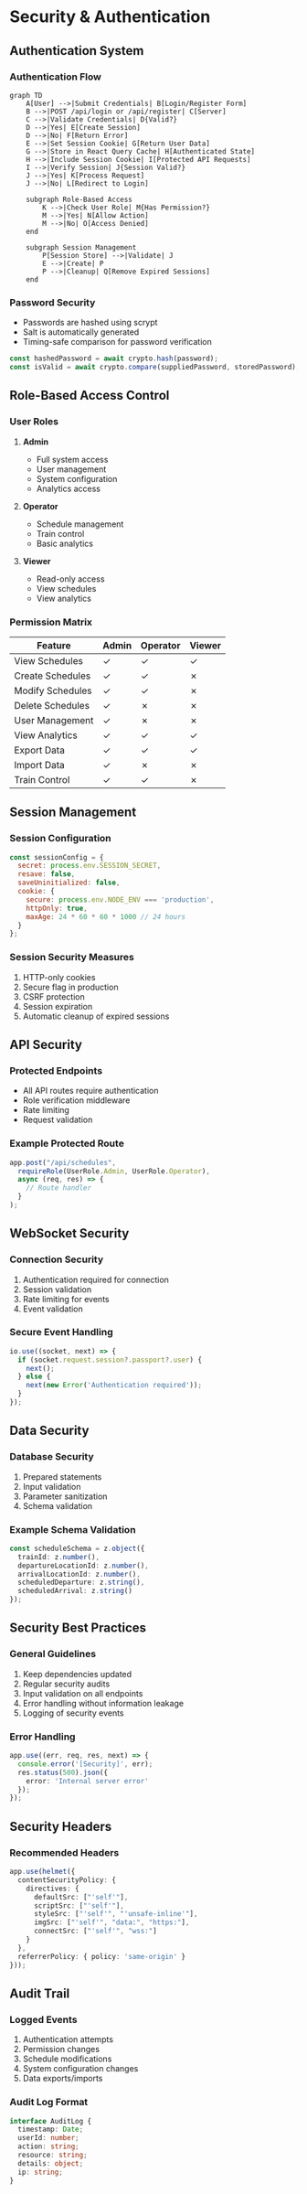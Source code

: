 # Security & Authentication

## Authentication System

### Authentication Flow
```mermaid
graph TD
    A[User] -->|Submit Credentials| B[Login/Register Form]
    B -->|POST /api/login or /api/register| C[Server]
    C -->|Validate Credentials| D{Valid?}
    D -->|Yes| E[Create Session]
    D -->|No| F[Return Error]
    E -->|Set Session Cookie| G[Return User Data]
    G -->|Store in React Query Cache| H[Authenticated State]
    H -->|Include Session Cookie| I[Protected API Requests]
    I -->|Verify Session| J{Session Valid?}
    J -->|Yes| K[Process Request]
    J -->|No| L[Redirect to Login]

    subgraph Role-Based Access
        K -->|Check User Role| M{Has Permission?}
        M -->|Yes| N[Allow Action]
        M -->|No| O[Access Denied]
    end

    subgraph Session Management
        P[Session Store] -->|Validate| J
        E -->|Create| P
        P -->|Cleanup| Q[Remove Expired Sessions]
    end
```

### Password Security
- Passwords are hashed using scrypt
- Salt is automatically generated
- Timing-safe comparison for password verification

```typescript
const hashedPassword = await crypto.hash(password);
const isValid = await crypto.compare(suppliedPassword, storedPassword);
```

## Role-Based Access Control

### User Roles
1. **Admin**
   - Full system access
   - User management
   - System configuration
   - Analytics access

2. **Operator**
   - Schedule management
   - Train control
   - Basic analytics

3. **Viewer**
   - Read-only access
   - View schedules
   - View analytics

### Permission Matrix

| Feature               | Admin | Operator | Viewer |
|----------------------|-------|----------|--------|
| View Schedules       | ✓     | ✓        | ✓      |
| Create Schedules     | ✓     | ✓        | ✗      |
| Modify Schedules     | ✓     | ✓        | ✗      |
| Delete Schedules     | ✓     | ✗        | ✗      |
| User Management      | ✓     | ✗        | ✗      |
| View Analytics       | ✓     | ✓        | ✓      |
| Export Data          | ✓     | ✓        | ✓      |
| Import Data          | ✓     | ✗        | ✗      |
| Train Control        | ✓     | ✓        | ✗      |

## Session Management

### Session Configuration
```javascript
const sessionConfig = {
  secret: process.env.SESSION_SECRET,
  resave: false,
  saveUninitialized: false,
  cookie: {
    secure: process.env.NODE_ENV === 'production',
    httpOnly: true,
    maxAge: 24 * 60 * 60 * 1000 // 24 hours
  }
};
```

### Session Security Measures
1. HTTP-only cookies
2. Secure flag in production
3. CSRF protection
4. Session expiration
5. Automatic cleanup of expired sessions

## API Security

### Protected Endpoints
- All API routes require authentication
- Role verification middleware
- Rate limiting
- Request validation

### Example Protected Route
```typescript
app.post("/api/schedules",
  requireRole(UserRole.Admin, UserRole.Operator),
  async (req, res) => {
    // Route handler
  }
);
```

## WebSocket Security

### Connection Security
1. Authentication required for connection
2. Session validation
3. Rate limiting for events
4. Event validation

### Secure Event Handling
```typescript
io.use((socket, next) => {
  if (socket.request.session?.passport?.user) {
    next();
  } else {
    next(new Error('Authentication required'));
  }
});
```

## Data Security

### Database Security
1. Prepared statements
2. Input validation
3. Parameter sanitization
4. Schema validation

### Example Schema Validation
```typescript
const scheduleSchema = z.object({
  trainId: z.number(),
  departureLocationId: z.number(),
  arrivalLocationId: z.number(),
  scheduledDeparture: z.string(),
  scheduledArrival: z.string()
});
```

## Security Best Practices

### General Guidelines
1. Keep dependencies updated
2. Regular security audits
3. Input validation on all endpoints
4. Error handling without information leakage
5. Logging of security events

### Error Handling
```typescript
app.use((err, req, res, next) => {
  console.error('[Security]', err);
  res.status(500).json({
    error: 'Internal server error'
  });
});
```

## Security Headers

### Recommended Headers
```typescript
app.use(helmet({
  contentSecurityPolicy: {
    directives: {
      defaultSrc: ["'self'"],
      scriptSrc: ["'self'"],
      styleSrc: ["'self'", "'unsafe-inline'"],
      imgSrc: ["'self'", "data:", "https:"],
      connectSrc: ["'self'", "wss:"]
    }
  },
  referrerPolicy: { policy: 'same-origin' }
}));
```

## Audit Trail

### Logged Events
1. Authentication attempts
2. Permission changes
3. Schedule modifications
4. System configuration changes
5. Data exports/imports

### Audit Log Format
```typescript
interface AuditLog {
  timestamp: Date;
  userId: number;
  action: string;
  resource: string;
  details: object;
  ip: string;
}
```
